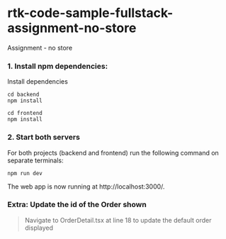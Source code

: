 # rtk-code-sample-fullstack-assignment-no-store

Assignment - no store

### 1. Install npm dependencies:

Install dependencies 


```
cd backend
npm install
```

```
cd frontend
npm install
```


### 2. Start both servers
For both projects (backend and frontend) run the following command on separate terminals:

`npm run dev`

The web app is now running at http://localhost:3000/.


### Extra: Update the id of the Order shown
> Navigate to OrderDetail.tsx at line 18 to update the default order displayed

